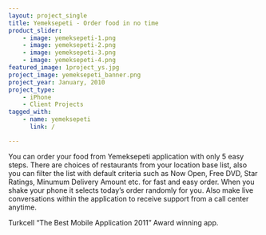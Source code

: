 ```yaml
---
layout: project_single
title: Yemeksepeti - Order food in no time
product_slider:
    - image: yemeksepeti-1.png
    - image: yemeksepeti-2.png
    - image: yemeksepeti-3.png
    - image: yemeksepeti-4.png
featured_image: 1project_ys.jpg
project_image: yemeksepeti_banner.png
project_year: January, 2010
project_type:
    - iPhone
    - Client Projects
tagged_with:
    - name: yemeksepeti
      link: /

---
```


You can order your food from Yemeksepeti application with only 5 easy steps. There are choices of  restaurants from your location base list, also you can filter the list with default criteria such as Now Open, Free DVD, Star Ratings, Minumum Delivery Amount etc. for fast and easy order.  When you shake your phone it selects today’s order randomly for you. Also make live conversations within the application to receive support from a call center anytime.

Turkcell “The Best Mobile Application 2011” Award winning app.
